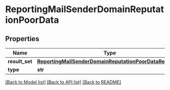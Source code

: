 # ReportingMailSenderDomainReputationPoorData

## Properties
Name | Type | Description | Notes
------------ | ------------- | ------------- | -------------
**result_set** | [**ReportingMailSenderDomainReputationPoorDataResultSet**](ReportingMailSenderDomainReputationPoorDataResultSet.md) |  | [optional] 
**type** | **str** |  | [optional] 

[[Back to Model list]](../README.md#documentation-for-models) [[Back to API list]](../README.md#documentation-for-api-endpoints) [[Back to README]](../README.md)

